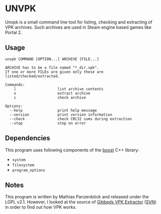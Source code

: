 UNVPK
=====
Unvpk is a small command line tool for listing, checking and extracting of VPK
archives. Such archives are used in Steam engine based games like Portal 2.

Usage
-----
	unvpk COMMAND [OPTION...] ARCHIVE [FILE...]
	
	ARCHIVE has to be a file named "*_dir.vpk".
	If one or more FILEs are given only these are listed/checked/extracted.
	
	Commands:
	    l                   list archive contents
	    x                   extract archive
	    c                   check archive
	
	Options:
	  --help                print help message
	  --version             print version information
	  --check               check CRC32 sums during extraction
	  --stop                stop on error

Dependencies
------------
This program uses following components of the [boost][1] C++ library:

 * `system`
 * `filesystem`
 * `program_options`

Notes
-----
This program is written by Mathias Panzenböck and released under the LGPL v2.1.
However, I looked at the source of [Gibbeds VPK Extractor][2] ([SVN][3]) in
order to find out how VPK works.

[1]: http://www.boost.org/
[2]: http://blog.gib.me/2009/07/07/left4dead-vpk-extraction-tools-updated/
[3]: http://svn.gib.me/public/valve/trunk/
